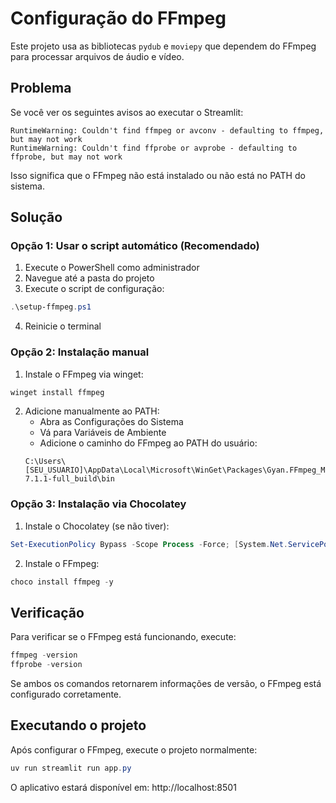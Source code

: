 # Configuração do FFmpeg

Este projeto usa as bibliotecas `pydub` e `moviepy` que dependem do FFmpeg para processar arquivos de áudio e vídeo.

## Problema

Se você ver os seguintes avisos ao executar o Streamlit:

```
RuntimeWarning: Couldn't find ffmpeg or avconv - defaulting to ffmpeg, but may not work
RuntimeWarning: Couldn't find ffprobe or avprobe - defaulting to ffprobe, but may not work
```

Isso significa que o FFmpeg não está instalado ou não está no PATH do sistema.

## Solução

### Opção 1: Usar o script automático (Recomendado)

1. Execute o PowerShell como administrador
2. Navegue até a pasta do projeto
3. Execute o script de configuração:

```powershell
.\setup-ffmpeg.ps1
```

4. Reinicie o terminal

### Opção 2: Instalação manual

1. Instale o FFmpeg via winget:
```powershell
winget install ffmpeg
```

2. Adicione manualmente ao PATH:
   - Abra as Configurações do Sistema
   - Vá para Variáveis de Ambiente
   - Adicione o caminho do FFmpeg ao PATH do usuário:
   ```
   C:\Users\[SEU_USUARIO]\AppData\Local\Microsoft\WinGet\Packages\Gyan.FFmpeg_Microsoft.Winget.Source_8wekyb3d8bbwe\ffmpeg-7.1.1-full_build\bin
   ```

### Opção 3: Instalação via Chocolatey

1. Instale o Chocolatey (se não tiver):
```powershell
Set-ExecutionPolicy Bypass -Scope Process -Force; [System.Net.ServicePointManager]::SecurityProtocol = [System.Net.ServicePointManager]::SecurityProtocol -bor 3072; iex ((New-Object System.Net.WebClient).DownloadString('https://community.chocolatey.org/install.ps1'))
```

2. Instale o FFmpeg:
```powershell
choco install ffmpeg -y
```

## Verificação

Para verificar se o FFmpeg está funcionando, execute:

```powershell
ffmpeg -version
ffprobe -version
```

Se ambos os comandos retornarem informações de versão, o FFmpeg está configurado corretamente.

## Executando o projeto

Após configurar o FFmpeg, execute o projeto normalmente:

```powershell
uv run streamlit run app.py
```

O aplicativo estará disponível em: http://localhost:8501 